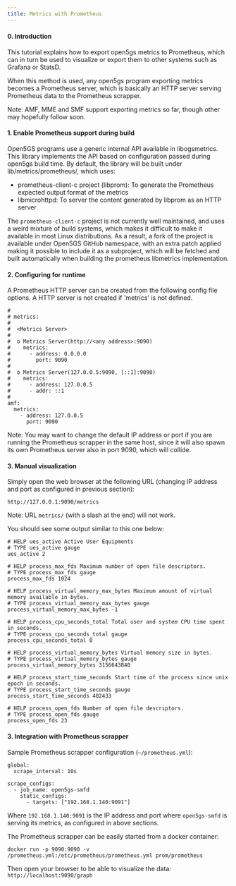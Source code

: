 ```yaml
---
title: Metrics with Prometheus
---
```


#### 0. Introduction

This tutorial explains how to export open5gs metrics to Prometheus, which can in
turn be used to visualize or export them to other systems such as Grafana or
StatsD.

When this method is used, any open5gs program exporting metrics becomes a
Prometheus server, which is basically an HTTP server serving Prometheus data to
the Prometheus scrapper.

Note: AMF, MME and SMF support exporting metrics so far, though other may
hopefully follow soon.

#### 1. Enable Prometheus support during build

Open5GS programs use a generic internal API available in libogsmetrics. This
library implements the API based on configuration passed during open5gs build
time. By default, the library will be built under lib/metrics/prometheus/, which uses:

* prometheus-client-c project (libprom): To generate the Prometheus expected
  output format of the metrics
* libmicrohttpd: To server the content generated by libprom as an HTTP server

The `prometheus-client-c` project is not currently well maintained, and uses a
weird mixture of build systems, which makes it difficult to make it available in
most Linux distributions. As a result, a fork of the project is available under
Open5GS GitHub namespace, with an extra patch applied making it possible to
include it as a subproject, which will be fetched and built automatically when
building the prometheus libmetrics implementation.

#### 2. Configuring for runtime

A Prometheus HTTP server can be created from the following config file options.
A HTTP server is not created if 'metrics' is not defined.

```
#
# metrics:
#
#  <Metrics Server>
#
#  o Metrics Server(http://<any address>:9090)
#    metrics:
#      - address: 0.0.0.0
#        port: 9090
#
#  o Metrics Server(127.0.0.5:9090, [::1]:9090)
#    metrics:
#      - address: 127.0.0.5
#      - addr: ::1
#
amf:
  metrics:
    - address: 127.0.0.5
      port: 9090
```

Note: You may want to change the default IP address or port if you are running
the Prometheus scrapper in the same host, since it will also spawn its own
Prometheus server also in port 9090, which will collide.

#### 3. Manual visualization

Simply open the web browser at the following URL (changing IP address and port
as configured in previous section):
```
http://127.0.0.1:9090/metrics
```

Note: URL `metrics/` (with a slash at the end) will not work.

You should see some output similar to this one below:
```
# HELP ues_active Active User Equipments
# TYPE ues_active gauge
ues_active 2

# HELP process_max_fds Maximum number of open file descriptors.
# TYPE process_max_fds gauge
process_max_fds 1024

# HELP process_virtual_memory_max_bytes Maximum amount of virtual memory available in bytes.
# TYPE process_virtual_memory_max_bytes gauge
process_virtual_memory_max_bytes -1

# HELP process_cpu_seconds_total Total user and system CPU time spent in seconds.
# TYPE process_cpu_seconds_total gauge
process_cpu_seconds_total 0

# HELP process_virtual_memory_bytes Virtual memory size in bytes.
# TYPE process_virtual_memory_bytes gauge
process_virtual_memory_bytes 3156643840

# HELP process_start_time_seconds Start time of the process since unix epoch in seconds.
# TYPE process_start_time_seconds gauge
process_start_time_seconds 402433

# HELP process_open_fds Number of open file descriptors.
# TYPE process_open_fds gauge
process_open_fds 23
```

#### 3. Integration with Prometheus scrapper

Sample Prometheus scrapper configuration (`~/prometheus.yml`):
```
global:
  scrape_interval: 10s

scrape_configs:
  - job_name: open5gs-smfd
    static_configs:
      - targets: ["192.168.1.140:9091"]
```

Where `192.168.1.140:9091` is the IP address and port where `open5gs-smfd` is
serving its metrics, as configured in above sections.

The Prometheus scrapper can be easily started from a docker container:
```
docker run -p 9090:9090 -v  /prometheus.yml:/etc/prometheus/prometheus.yml prom/prometheus
```

Then open your browser to be able to visualize the data: `http://localhost:9090/graph`
